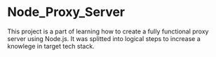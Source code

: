 # Node_Proxy_Server

This project is a part of learning how to create a fully functional proxy server using Node.js. It was splitted into logical steps to increase a knowlege in target tech stack.
